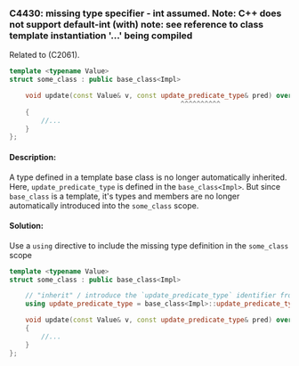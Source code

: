 ### C4430:  missing type specifier - int assumed. Note: C++ does not support default-int (with) note: see reference to class template instantiation '...' being compiled
Related to (C2061).

```cpp
template <typename Value>
struct some_class : public base_class<Impl>

    void update(const Value& v, const update_predicate_type& pred) override
                                           ^^^^^^^^^^
    {
        //...
    }
};
```

#### Description:
A type defined in a template base class is no longer automatically inherited. Here, `update_predicate_type` is defined in the `base_class<Impl>`. But since `base_class` is a template, it's types and members are no longer automatically introduced into the `some_class` scope.

#### Solution:
Use a `using` directive to include the missing type definition in the `some_class` scope
```cpp
template <typename Value>
struct some_class : public base_class<Impl>

    // "inherit" / introduce the `update_predicate_type` identifier from the base_class
    using update_predicate_type = base_class<Impl>::update_predicate_type;

    void update(const Value& v, const update_predicate_type& pred) override
    {
        //...
    }
};
```
